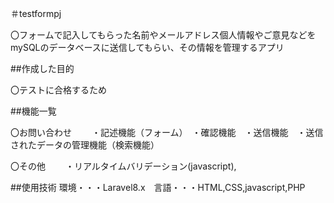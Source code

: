 ＃testformpj

〇フォームで記入してもらった名前やメールアドレス個人情報やご意見などをmySQLのデータベースに送信してもらい、その情報を管理するアプリ

##作成した目的

〇テストに合格するため

##機能一覧

〇お問い合わせ
　　・記述機能（フォーム）　・確認機能　・送信機能　・送信されたデータの管理機能（検索機能）

〇その他
　　・リアルタイムバリデーション(javascript),


##使用技術
環境・・・Laravel8.x　言語・・・HTML,CSS,javascript,PHP



